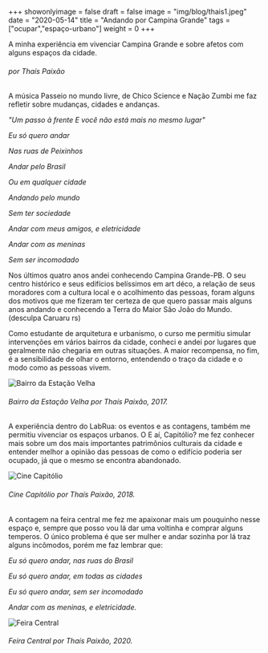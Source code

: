 +++
showonlyimage = false
draft = false
image = "img/blog/thais1.jpeg"
date = "2020-05-14"
title = "Andando por Campina Grande"
tags = ["ocupar","espaço-urbano"]
weight = 0
+++

A minha experiência em vivenciar Campina Grande e sobre afetos com alguns espaços da cidade.  
<!--more-->

###### por Thaís Paixão

A música Passeio no mundo livre, de Chico Science e Nação Zumbi me faz refletir sobre mudanças, cidades e andanças.

*"Um passo à frente
E você não está mais no mesmo lugar"*

*Eu só quero andar*

*Nas ruas de Peixinhos*

*Andar pelo Brasil*

*Ou em qualquer cidade*

*Andando pelo mundo*

*Sem ter sociedade*

*Andar com meus amigos, e eletricidade*

*Andar com as meninas*

*Sem ser incomodado*

Nos últimos quatro anos andei conhecendo Campina Grande-PB. O seu centro histórico e seus edifícios belíssimos em art déco, a relação de seus moradores com a cultura local e o acolhimento das pessoas, foram alguns dos motivos que me fizeram ter certeza de que quero passar mais alguns anos andando e conhecendo a Terra do Maior São João do Mundo. (desculpa Caruaru rs)

Como estudante de arquitetura e urbanismo, o curso me permitiu simular intervenções em vários bairros da cidade, conheci e andei por lugares que geralmente não chegaria em outras situações. A maior recompensa, no fim, é a sensibilidade de olhar o entorno, entendendo o traço da cidade e o modo como as pessoas vivem.

![Bairro da Estação Velha](../../img/blog/thais2.jpg)

###### Bairro da Estação Velha por Thaís Paixão, 2017.

A experiência dentro do LabRua: os eventos e as contagens, também me permitiu vivenciar os espaços urbanos. O E aí, Capitólio? me fez conhecer mais sobre um dos mais importantes patrimônios culturais da cidade e entender melhor a opinião das pessoas de como o edifício poderia ser ocupado, já que o mesmo se encontra abandonado.

![Cine Capitólio](../../img/blog/thais3.jpg)

###### Cine Capitólio por Thaís Paixão, 2018.

A contagem na feira central me fez me apaixonar mais um pouquinho nesse espaço e, sempre que posso vou lá dar uma voltinha e comprar alguns temperos. O único problema é que ser mulher e andar sozinha por lá traz alguns incômodos, porém me faz lembrar que:

*Eu só quero andar, nas ruas do Brasil*

*Eu só quero andar, em todas as cidades*

*Eu só quero andar, sem ser incomodado*

*Andar com as meninas, e eletricidade.*



![Feira Central](../../img/blog/thais4.jpg)

###### Feira Central por Thaís Paixão, 2020.
